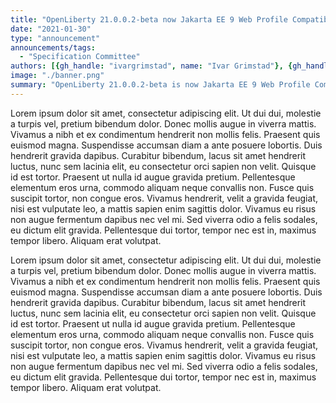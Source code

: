 ```yaml
---
title: "OpenLiberty 21.0.0.2-beta now Jakarta EE 9 Web Profile Compatible"
date: "2021-01-30"
type: "announcement"
announcements/tags:
  - "Specification Committee"
authors: [{gh_handle: "ivargrimstad", name: "Ivar Grimstad"}, {gh_handle: "kwsutter", name: "Kevin Sutter"}]
image: "./banner.png"
summary: "OpenLiberty 21.0.0.2-beta is now Jakarta EE 9 Web Profile Compatible. Lorem ipsum dolor sit amet, consectetur adipiscing elit."
---
```


Lorem ipsum dolor sit amet, consectetur adipiscing elit. Ut dui dui, molestie a turpis vel, pretium bibendum dolor. Donec mollis augue in viverra mattis. Vivamus a nibh et ex condimentum hendrerit non mollis felis. Praesent quis euismod magna. Suspendisse accumsan diam a ante posuere lobortis. Duis hendrerit gravida dapibus. Curabitur bibendum, lacus sit amet hendrerit luctus, nunc sem lacinia elit, eu consectetur orci sapien non velit. Quisque id est tortor. Praesent ut nulla id augue gravida pretium. Pellentesque elementum eros urna, commodo aliquam neque convallis non. Fusce quis suscipit tortor, non congue eros. Vivamus hendrerit, velit a gravida feugiat, nisi est vulputate leo, a mattis sapien enim sagittis dolor. Vivamus eu risus non augue fermentum dapibus nec vel mi. Sed viverra odio a felis sodales, eu dictum elit gravida. Pellentesque dui tortor, tempor nec est in, maximus tempor libero. Aliquam erat volutpat.

Lorem ipsum dolor sit amet, consectetur adipiscing elit. Ut dui dui, molestie a turpis vel, pretium bibendum dolor. Donec mollis augue in viverra mattis. Vivamus a nibh et ex condimentum hendrerit non mollis felis. Praesent quis euismod magna. Suspendisse accumsan diam a ante posuere lobortis. Duis hendrerit gravida dapibus. Curabitur bibendum, lacus sit amet hendrerit luctus, nunc sem lacinia elit, eu consectetur orci sapien non velit. Quisque id est tortor. Praesent ut nulla id augue gravida pretium. Pellentesque elementum eros urna, commodo aliquam neque convallis non. Fusce quis suscipit tortor, non congue eros. Vivamus hendrerit, velit a gravida feugiat, nisi est vulputate leo, a mattis sapien enim sagittis dolor. Vivamus eu risus non augue fermentum dapibus nec vel mi. Sed viverra odio a felis sodales, eu dictum elit gravida. Pellentesque dui tortor, tempor nec est in, maximus tempor libero. Aliquam erat volutpat.